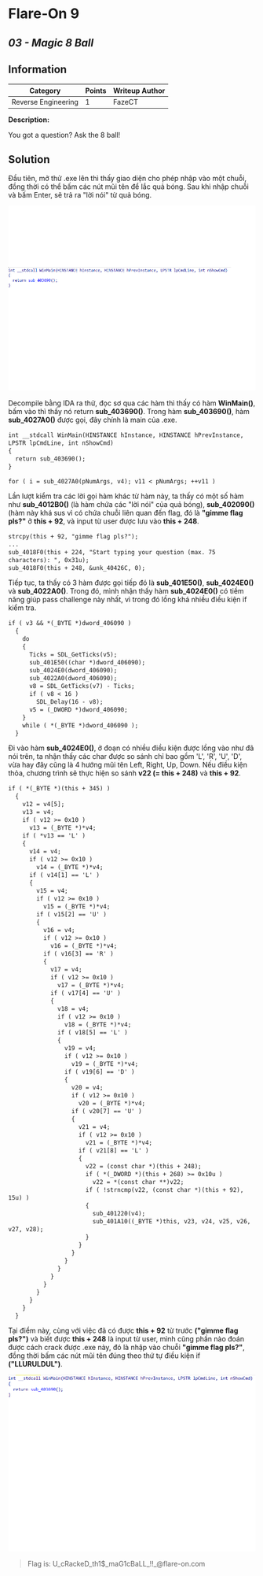 # __Flare-On 9__ 
## _03 - Magic 8 Ball_

## Information
**Category** | **Points** | **Writeup Author**
--- | --- | ---
Reverse Engineering | 1 | FazeCT

**Description:** 

You got a question? Ask the 8 ball!

## Solution
Đầu tiên, mở thử .exe lên thì thấy giao diện cho phép nhập vào một chuỗi, đồng thời có thể bấm các nút mũi tên để lắc quả bóng. Sau khi nhập chuỗi và bấm Enter, sẽ trả ra "lời nói" từ quả bóng.

![Test](Images/test.png)

Decompile bằng IDA ra thử, đọc sơ qua các hàm thì thấy có hàm **WinMain()**, bấm vào thì thấy nó return **sub_403690()**.
Trong hàm **sub_403690()**, hàm **sub_4027A0()** được gọi, đây chính là main của .exe.
```
int __stdcall WinMain(HINSTANCE hInstance, HINSTANCE hPrevInstance, LPSTR lpCmdLine, int nShowCmd)
{
  return sub_403690();
}
```
```
for ( i = sub_4027A0(pNumArgs, v4); v11 < pNumArgs; ++v11 )
```
Lần lượt kiểm tra các lời gọi hàm khác từ hàm này, ta thấy có một số hàm như **sub_4012B0()** (là hàm chứa các "lời nói" của quả bóng), **sub_402090()** (hàm này khá sus vì có chứa chuỗi liên quan đến flag, đó là **"gimme flag pls?"** ở **this + 92**, và input từ user được lưu vào **this + 248**.
```
strcpy(this + 92, "gimme flag pls?");
...
sub_4018F0(this + 224, "Start typing your question (max. 75 characters): ", 0x31u);
sub_4018F0(this + 248, &unk_40426C, 0);
```
Tiếp tục, ta thấy có 3 hàm được gọi tiếp đó là **sub_401E50()**, **sub_4024E0()** và **sub_4022A0()**. Trong đó, mình nhận thấy hàm **sub_4024E0()** có tiềm năng giúp pass challenge này nhất, vì trong đó lồng khá nhiều điều kiện if kiểm tra.
```
if ( v3 && *(_BYTE *)dword_406090 )
  {
    do
    {
      Ticks = SDL_GetTicks(v5);
      sub_401E50((char *)dword_406090);
      sub_4024E0(dword_406090);
      sub_4022A0(dword_406090);
      v8 = SDL_GetTicks(v7) - Ticks;
      if ( v8 < 16 )
        SDL_Delay(16 - v8);
      v5 = (_DWORD *)dword_406090;
    }
    while ( *(_BYTE *)dword_406090 );
  }
```
Đi vào hàm **sub_4024E0()**, ở đoạn có nhiều điều kiện được lồng vào như đã nói trên, ta nhận thấy các char được so sánh chỉ bao gồm 'L', 'R', 'U', 'D', vừa hay đây cũng là 4 hướng mũi tên Left, Right, Up, Down. Nếu điều kiện thỏa, chương trình sẽ thực hiện so sánh **v22 (= this + 248)** và **this + 92**.
```
if ( *(_BYTE *)(this + 345) )
  {
    v12 = v4[5];
    v13 = v4;
    if ( v12 >= 0x10 )
      v13 = (_BYTE *)*v4;
    if ( *v13 == 'L' )
    {
      v14 = v4;
      if ( v12 >= 0x10 )
        v14 = (_BYTE *)*v4;
      if ( v14[1] == 'L' )
      {
        v15 = v4;
        if ( v12 >= 0x10 )
          v15 = (_BYTE *)*v4;
        if ( v15[2] == 'U' )
        {
          v16 = v4;
          if ( v12 >= 0x10 )
            v16 = (_BYTE *)*v4;
          if ( v16[3] == 'R' )
          {
            v17 = v4;
            if ( v12 >= 0x10 )
              v17 = (_BYTE *)*v4;
            if ( v17[4] == 'U' )
            {
              v18 = v4;
              if ( v12 >= 0x10 )
                v18 = (_BYTE *)*v4;
              if ( v18[5] == 'L' )
              {
                v19 = v4;
                if ( v12 >= 0x10 )
                  v19 = (_BYTE *)*v4;
                if ( v19[6] == 'D' )
                {
                  v20 = v4;
                  if ( v12 >= 0x10 )
                    v20 = (_BYTE *)*v4;
                  if ( v20[7] == 'U' )
                  {
                    v21 = v4;
                    if ( v12 >= 0x10 )
                      v21 = (_BYTE *)*v4;
                    if ( v21[8] == 'L' )
                    {
                      v22 = (const char *)(this + 248);
                      if ( *(_DWORD *)(this + 268) >= 0x10u )
                        v22 = *(const char **)v22;
                      if ( !strncmp(v22, (const char *)(this + 92), 15u) )
                      {
                        sub_401220(v4);
                        sub_401A10((_BYTE *)this, v23, v24, v25, v26, v27, v28);
                      }
                    }
                  }
                }
              }
            }
          }
        }
      }
    }
  }
```
Tại điểm này, cùng với việc đã có được **this + 92** từ trước **("gimme flag pls?")** và biết được **this + 248** là input từ user, mình cũng phần nào đoán được cách crack được .exe này, đó là nhập vào chuỗi **"gimme flag pls?"**, đồng thời bấm các nút mũi tên đúng theo thứ tự điều kiện if **("LLURULDUL")**.

![Result](Images/win.png)

> Flag is: U\_cR<span>ackeD\_th1$\_maG1cBaLL\_!!\_@flar</span>e-on.com
